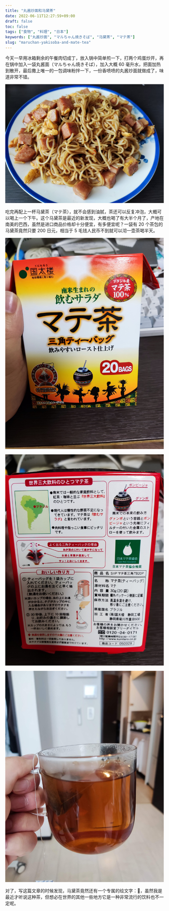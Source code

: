 ```yaml
---
title: "丸酱炒面和马黛茶"
date: 2022-06-11T12:27:59+09:00
draft: false
toc: false
tags: ["食物", "料理", "日本"]
keywords: ["丸酱炒面", "マルちゃん焼きそば", "马黛茶", "マテ茶"]
slug: "maruchan-yakisoba-and-mate-tea"
---
```


今天一早用冰箱剩余的午餐肉切成丁，放入锅中简单煎一下，打两个鸡蛋炒开，再在锅中加入一袋丸酱面（マルちゃん焼きそば），加入大概 60 毫升水，把面加热到散开，最后撒上唯一的一包调味粉拌一下，一份香喷喷的丸酱炒面就做成了，味道非常不错。

![午餐肉鸡蛋丸酱炒面](maruchan_yakisoba.jpg)

<!--more-->

吃完再配上一杯马黛茶（マテ茶），就不会感到油腻，茶还可以反复冲泡，大概可以喝上一个下午。这个马黛茶是最近的新发现，大概也喝了有大半个月了，产地在南美的巴西，虽然是进口商品价格却十分便宜，有多便宜呢？一袋有 20 个茶包的马黛茶竟然只要 200 日元，相当于 5 毛钱人民币不到就可以沏一壶茶喝半天。

![朴实无华的马黛茶包装盒正面](featured_mate_tea_front.jpg)

![号称饮料界的沙拉](mate_tea_back.jpg)

![沏好后的马黛茶](cup_of_mate_tea.jpg)

对了，写这篇文章的时候发现，马黛茶竟然还有一个专属的绘文字：🧉，虽然我是最近才听说这种茶，但想必在世界的其他一些地方它是一种非常流行的饮料也不一定呢。
